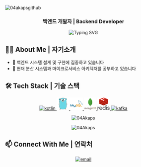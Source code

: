 <img src="https://komarev.com/ghpvc/?username=04akapsgithub&label=Profile%20views&color=0e75b6&style=flat" alt="04akapsgithub" /> <h3 align="center">백엔드 개발자 | Backend Developer</h3>

<p align="center">
  <img src="https://readme-typing-svg.herokuapp.com?font=Fira+Code&pause=1000&color=2196F3&center=true&vCenter=true&width=435&lines=Kotlin+%7C+Golang+%7C+Backend+Developer;Experience+with+MongoDB%2C+MySQL%2C+Redis;Message+Broker+with+Kafka" alt="Typing SVG" />
</p>

## 🧑‍💻 About Me | 자기소개

- 🔭 백엔드 시스템 설계 및 구현에 집중하고 있습니다
- 🌱 현재 분산 시스템과 마이크로서비스 아키텍처를 공부하고 있습니다

## 🛠️ Tech Stack | 기술 스택

<p align="center">
  <a href="https://kotlinlang.org" target="_blank">
    <img src="https://www.vectorlogo.zone/logos/kotlinlang/kotlinlang-icon.svg" alt="kotlin" width="40" height="40"/>
  </a>
  <a href="https://golang.org" target="_blank">
    <img src="https://raw.githubusercontent.com/devicons/devicon/master/icons/go/go-original.svg" alt="go" width="40" height="40"/>
  </a>
  <a href="https://www.mysql.com/" target="_blank">
    <img src="https://raw.githubusercontent.com/devicons/devicon/master/icons/mysql/mysql-original-wordmark.svg" alt="mysql" width="40" height="40"/>
  </a>
  <a href="https://www.mongodb.com/" target="_blank">
    <img src="https://raw.githubusercontent.com/devicons/devicon/master/icons/mongodb/mongodb-original-wordmark.svg" alt="mongodb" width="40" height="40"/>
  </a>
  <a href="https://redis.io" target="_blank">
    <img src="https://raw.githubusercontent.com/devicons/devicon/master/icons/redis/redis-original-wordmark.svg" alt="redis" width="40" height="40"/>
  </a>
  <a href="https://kafka.apache.org/" target="_blank">
    <img src="https://www.vectorlogo.zone/logos/apache_kafka/apache_kafka-icon.svg" alt="kafka" width="40" height="40"/>
  </a>
</p>

<p align="center">
  <img src="https://github-readme-stats.vercel.app/api?username=04Akaps&show_icons=true&theme=tokyonight&locale=en" alt="04Akaps" />
</p>

<p align="center">
  <img src="https://github-readme-streak-stats.herokuapp.com/?user=04Akaps&theme=tokyonight" alt="04Akaps" />
</p>

## 📫 Connect With Me | 연락처

<p align="center">
  <a href="mailto:sdl182975@gmail.com">
    <img align="center" src="https://www.vectorlogo.zone/logos/gmail/gmail-icon.svg" alt="email" height="30" width="40" />
  </a>
</p>
